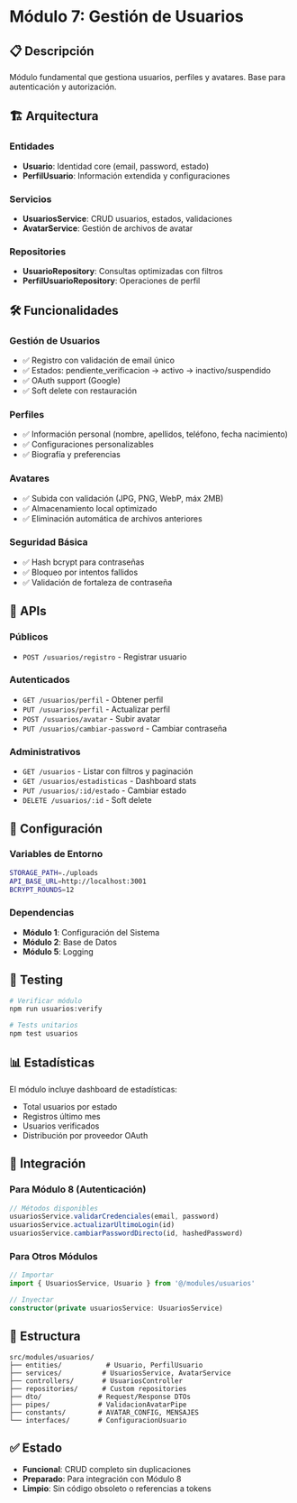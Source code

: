 # Módulo 7: Gestión de Usuarios

## 📋 Descripción

Módulo fundamental que gestiona usuarios, perfiles y avatares. Base para autenticación y autorización.

## 🏗️ Arquitectura

### Entidades
- **Usuario**: Identidad core (email, password, estado)  
- **PerfilUsuario**: Información extendida y configuraciones

### Servicios
- **UsuariosService**: CRUD usuarios, estados, validaciones
- **AvatarService**: Gestión de archivos de avatar

### Repositories
- **UsuarioRepository**: Consultas optimizadas con filtros
- **PerfilUsuarioRepository**: Operaciones de perfil

## 🛠️ Funcionalidades

### Gestión de Usuarios
- ✅ Registro con validación de email único
- ✅ Estados: pendiente_verificacion → activo → inactivo/suspendido
- ✅ OAuth support (Google)
- ✅ Soft delete con restauración

### Perfiles
- ✅ Información personal (nombre, apellidos, teléfono, fecha nacimiento)
- ✅ Configuraciones personalizables
- ✅ Biografía y preferencias

### Avatares
- ✅ Subida con validación (JPG, PNG, WebP, máx 2MB)
- ✅ Almacenamiento local optimizado
- ✅ Eliminación automática de archivos anteriores

### Seguridad Básica
- ✅ Hash bcrypt para contraseñas
- ✅ Bloqueo por intentos fallidos
- ✅ Validación de fortaleza de contraseña

## 📡 APIs

### Públicos
- `POST /usuarios/registro` - Registrar usuario

### Autenticados  
- `GET /usuarios/perfil` - Obtener perfil
- `PUT /usuarios/perfil` - Actualizar perfil
- `POST /usuarios/avatar` - Subir avatar
- `PUT /usuarios/cambiar-password` - Cambiar contraseña

### Administrativos
- `GET /usuarios` - Listar con filtros y paginación
- `GET /usuarios/estadisticas` - Dashboard stats
- `PUT /usuarios/:id/estado` - Cambiar estado
- `DELETE /usuarios/:id` - Soft delete

## 🔧 Configuración

### Variables de Entorno
```bash
STORAGE_PATH=./uploads
API_BASE_URL=http://localhost:3001
BCRYPT_ROUNDS=12
```

### Dependencias
- **Módulo 1**: Configuración del Sistema
- **Módulo 2**: Base de Datos  
- **Módulo 5**: Logging

## 🧪 Testing

```bash
# Verificar módulo
npm run usuarios:verify

# Tests unitarios
npm test usuarios
```

## 📊 Estadísticas

El módulo incluye dashboard de estadísticas:
- Total usuarios por estado
- Registros último mes  
- Usuarios verificados
- Distribución por proveedor OAuth

## 🔗 Integración

### Para Módulo 8 (Autenticación)
```typescript
// Métodos disponibles
usuariosService.validarCredenciales(email, password)
usuariosService.actualizarUltimoLogin(id)
usuariosService.cambiarPasswordDirecto(id, hashedPassword)
```

### Para Otros Módulos
```typescript
// Importar
import { UsuariosService, Usuario } from '@/modules/usuarios'

// Inyectar
constructor(private usuariosService: UsuariosService)
```

## 📁 Estructura

```
src/modules/usuarios/
├── entities/           # Usuario, PerfilUsuario
├── services/          # UsuariosService, AvatarService  
├── controllers/       # UsuariosController
├── repositories/      # Custom repositories
├── dto/              # Request/Response DTOs
├── pipes/            # ValidacionAvatarPipe
├── constants/        # AVATAR_CONFIG, MENSAJES
└── interfaces/       # ConfiguracionUsuario
```

## ✅ Estado

- **Funcional**: CRUD completo sin duplicaciones
- **Preparado**: Para integración con Módulo 8
- **Limpio**: Sin código obsoleto o referencias a tokens
